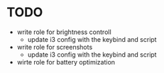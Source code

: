 # TODO
- write role for brightness controll 
  -  update i3 config with the keybind and script
- write role for screenshots
  - update i3 config with the keybind and script
- wirte role for battery optimization 
